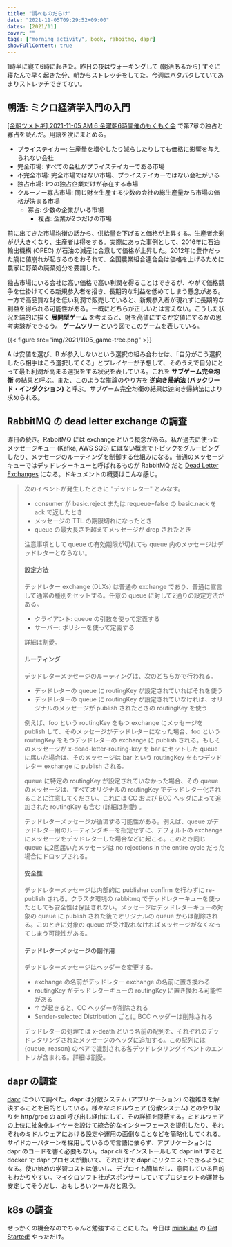 ```yaml
---
title: "調べものだらけ"
date: "2021-11-05T09:29:52+09:00"
dates: [2021/11]
cover: ""
tags: ["morning activity", book, rabbitmq, dapr]
showFullContent: true
---
```


1時半に寝て6時に起きた。昨日の夜はウォーキングして (朝活あるから) すぐに寝たんで早く起きた分、朝からストレッチをしてた。今週はバタバタしていてあまりストレッチできてない。

## 朝活: ミクロ経済学入門の入門

[[金朝ツメトギ] 2021-11-05 AM 6 金曜朝6時開催のもくもく会](https://www.youtube.com/watch?v=33vXvmnAHq0) で第7章の独占と寡占を読んだ。用語を次にまとめる。

* プライステイカー: 生産量を増やしたり減らしたりしても価格に影響を与えられない会社
* 完全市場: すべての会社がプライステイカーである市場
* 不完全市場: 完全市場ではない市場、プライステイカーではない会社がいる
* 独占市場: 1つの独占企業だけが存在する市場
* クルーノー寡占市場: 同じ財を生産する少数の会社の総生産量から市場の価格が決まる市場
  * 寡占: 少数の企業がいる市場
    * 複占: 企業が2つだけの市場

前に出てきた市場均衡の話から、供給量を下げると価格が上昇する。生産者余剰がが大きくなり、生産者は得をする。実際にあった事例として、2016年に石油輸出機構 (OPEC) が石油の減産に合意して価格が上昇した。2012年に豊作だった歳に値崩れが起きるのをおそれて、全国農業組合連合会は価格を上げるために農家に野菜の廃棄処分を要請した。

独占市場にいる会社は高い価格で高い利潤を得ることはできるが、やがて価格競争を仕掛けてくる新規参入者を招き、長期的な利益を低めてしまう懸念がある。一方で高品質な財を低い利潤で販売していると、新規参入者が現れずに長期的な利益を得られる可能性がある。一概にどちらが正しいとは言えない。こうした状況を端的に描く **展開型ゲーム** を考えると、財を高値にするか安値にするかの思考実験ができるう。 **ゲームツリー** という図でこのゲームを表している。

{{< figure src="img/2021/1105_game-tree.png" >}}

A は安値を選び、B が参入しないという選択の組み合わせは、「自分がこう選択したら相手はこう選択してくる」とプレイヤーが予想して、そのうえで自分にとって最も利潤が高まる選択をする状況を表している。これを **サブゲーム完全均衡** の結果と呼ぶ。また、このような推論のやり方を **逆向き帰納法 (バックワード・インダクション)** と呼ぶ。サブゲーム完全均衡の結果は逆向き帰納法により求められる。

## RabbitMQ の dead letter exchange の調査

昨日の続き。RabbitMQ には exchange という概念がある。私が過去に使ったメッセージキュー (Kafka, AWS SQS) にはない概念でトピックをグルーピングしたり、メッセージのルーティングを制御する仕組みになる。普通のメッセージキューではデッドレターキューと呼ばれるものが RabbitMQ だと [Dead Letter Exchanges](https://www.rabbitmq.com/dlx.html) になる。ドキュメントの概要はこんな感じ。

> 次のイベントが発生したときに "デッドレター" とみなす。
> 
> * consumer が basic.reject または requeue=false の basic.nack を ack で返したとき
> * メッセージの TTL の期限切れになったとき
> * queue の最大長さを超えてメッセージが drop されたとき
> 
> 注意事項として queue の有効期限が切れても queue 内のメッセージはデッドレターとならない。
> 
> #### 設定方法
> 
> デッドレター exchange (DLXs) は普通の exchange であり、普通に宣言して通常の種別をセットする。任意の queue に対して2通りの設定方法がある。
> 
> * クライアント: queue の引数を使って定義する
> * サーバー: ポリシーを使って定義する
> 
> 詳細は割愛。
> 
> #### ルーティング
> 
> デッドレターメッセージのルーティングは、次のどちらかで行われる。
> 
> * デッドレターの queue に routingKey が設定されていればそれを使う
> * デッドレターの queue に routingKey が設定されていなければ、オリジナルのメッセージが publish されたときの routingKey を使う
> 
> 例えば、foo という routingKey をもつ exchange にメッセージを publish して、そのメッセージがデッドレターになった場合、foo という routingKey をもつデッドレターの exchange に publish される。もしそのメッセージが x-dead-letter-routing-key を bar にセットした queue に届いた場合は、そのメッセージは bar という routingKey をもつデッドレター exchange に publish される。
> 
> queue に特定の routingKey が設定されていなかった場合、その queue のメッセージは、すべてオリジナルの routingKey でデッドレター化されることに注意してください。これには CC および BCC ヘッダによって追加された routingKey も含む (詳細は割愛) 。
> 
> デッドレターメッセージが循環する可能性がある。例えば、queue がデッドレター用のルーティングキーを指定せずに、デフォルトの exchange にメッセージをデッドレターした場合などに起こる。このとき同じ queue に2回届いたメッセージは no rejections in the entire cycle だった場合にドロップされる。
> 
> #### 安全性
> 
> デッドレターメッセージは内部的に publisher confirm を行わずに re-publish される。クラスタ環境の rabbitmq でデッドレターキューを使ったとしても安全性は保証されない。メッセージはデッドレターキューの対象の queue に publish された後でオリジナルの queue からは削除される。このときに対象の queue が受け取れなければメッセージがなくなってしまう可能性がある。
> 
> #### デッドレターメッセージの副作用
> 
> デッドレターメッセージはヘッダーを変更する。
> 
> * exchange の名前がデッドレター exchange の名前に置き換わる
> * routingKey がデッドレターキューの routingKey に置き換わる可能性がある
> * ↑ が起きると、CC ヘッダーが削除される
> * Sender-selected Distribution ごとに BCC ヘッダーは削除される
> 
> デッドレターの処理では x-death という名前の配列を、それぞれのデッドレタリングされたメッセージのヘッダに追加する。この配列には {queue, reason} のペアで識別される各デッドレタリングイベントのエントリが含まれる。詳細は割愛。
>

## dapr の調査

[dapr](https://docs.dapr.io/) について調べた。dapr は分散システム (アプリケーション) の複雑さを解決することを目的としている。様々なミドルウェア (分散システム) とのやり取りを http/grpc の api 呼び出し経由にして、その詳細を隠蔽する。ミドルウェアの上位に抽象化レイヤーを設けて統合的なインターフェースを提供したり、それぞれのミドルウェアにおける設定や運用の面倒なことなどを簡略化してくれる。サイドカーパターンを採用しているので言語に依らず、アプリケーションに dapr のコードを書く必要もない。dapr cli をインストールして dapr init すると docker で dapr プロセスが動いて、それだけで dapr にリクエストできるようになる。使い始めの学習コストは低いし、デプロイも簡単だし、意図している目的もわかりやすい。マイクロソフト社がスポンサーしていてプロジェクトの運営も安定してそうだし、おもしろいツールだと思う。

## k8s の調査

せっかくの機会なのでちゃんと勉強することにした。今日は [minikube](https://github.com/kubernetes/minikube) の [Get Started!](https://minikube.sigs.k8s.io/docs/start/) やっただけ。
